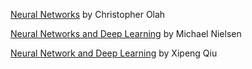 [Neural Networks](http://colah.github.io/) by Christopher Olah

[Neural Networks and Deep Learning](http://neuralnetworksanddeeplearning.com/) by Michael Nielsen

[Neural Network and Deep Learning](https://github.com/nndl) by Xipeng Qiu